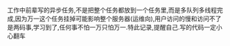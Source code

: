 工作中前辈写的异步任务,不是把整个任务都放到一个任务里,而是多队列多线程完成,因为万一这个任务挂掉可能影响整个服务器(运维向),用户访问的慢和访问不了是两码事,学习到了,任何事不怕一万只怕万一.特此记录,提醒自己.写的代码一定小心翻车